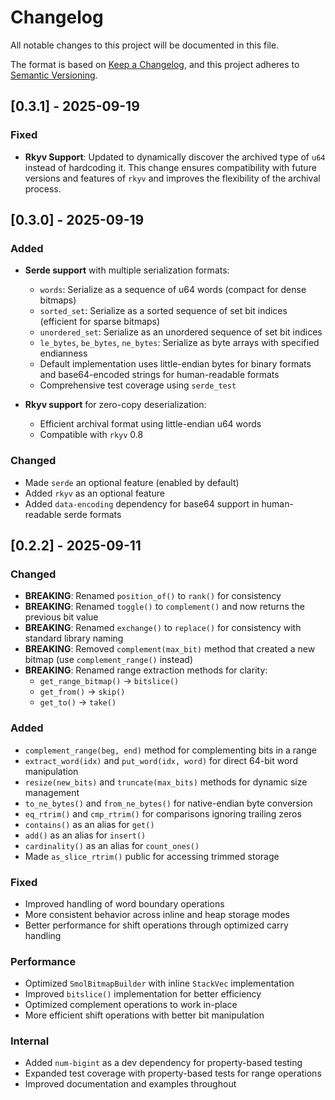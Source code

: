 # Changelog

All notable changes to this project will be documented in this file.

The format is based on [Keep a Changelog](https://keepachangelog.com/en/1.0.0/),
and this project adheres to [Semantic Versioning](https://semver.org/spec/v2.0.0.html).

## [0.3.1] - 2025-09-19

### Fixed

- **Rkyv Support**: Updated to dynamically discover the archived type of `u64` instead of hardcoding it. This change ensures compatibility with future versions and features of `rkyv` and improves the flexibility of the archival process.

## [0.3.0] - 2025-09-19

### Added

- **Serde support** with multiple serialization formats:

  - `words`: Serialize as a sequence of u64 words (compact for dense bitmaps)
  - `sorted_set`: Serialize as a sorted sequence of set bit indices (efficient for sparse bitmaps)
  - `unordered_set`: Serialize as an unordered sequence of set bit indices
  - `le_bytes`, `be_bytes`, `ne_bytes`: Serialize as byte arrays with specified endianness
  - Default implementation uses little-endian bytes for binary formats and base64-encoded strings for human-readable formats
  - Comprehensive test coverage using `serde_test`

- **Rkyv support** for zero-copy deserialization:
  - Efficient archival format using little-endian u64 words
  - Compatible with `rkyv` 0.8

### Changed

- Made `serde` an optional feature (enabled by default)
- Added `rkyv` as an optional feature
- Added `data-encoding` dependency for base64 support in human-readable serde formats

## [0.2.2] - 2025-09-11

### Changed

- **BREAKING**: Renamed `position_of()` to `rank()` for consistency
- **BREAKING**: Renamed `toggle()` to `complement()` and now returns the previous bit value
- **BREAKING**: Renamed `exchange()` to `replace()` for consistency with standard library naming
- **BREAKING**: Removed `complement(max_bit)` method that created a new bitmap (use `complement_range()` instead)
- **BREAKING**: Renamed range extraction methods for clarity:
  - `get_range_bitmap()` → `bitslice()`
  - `get_from()` → `skip()`
  - `get_to()` → `take()`

### Added

- `complement_range(beg, end)` method for complementing bits in a range
- `extract_word(idx)` and `put_word(idx, word)` for direct 64-bit word manipulation
- `resize(new_bits)` and `truncate(max_bits)` methods for dynamic size management
- `to_ne_bytes()` and `from_ne_bytes()` for native-endian byte conversion
- `eq_rtrim()` and `cmp_rtrim()` for comparisons ignoring trailing zeros
- `contains()` as an alias for `get()`
- `add()` as an alias for `insert()`
- `cardinality()` as an alias for `count_ones()`
- Made `as_slice_rtrim()` public for accessing trimmed storage

### Fixed

- Improved handling of word boundary operations
- More consistent behavior across inline and heap storage modes
- Better performance for shift operations through optimized carry handling

### Performance

- Optimized `SmolBitmapBuilder` with inline `StackVec` implementation
- Improved `bitslice()` implementation for better efficiency
- Optimized complement operations to work in-place
- More efficient shift operations with better bit manipulation

### Internal

- Added `num-bigint` as a dev dependency for property-based testing
- Expanded test coverage with property-based tests for range operations
- Improved documentation and examples throughout
